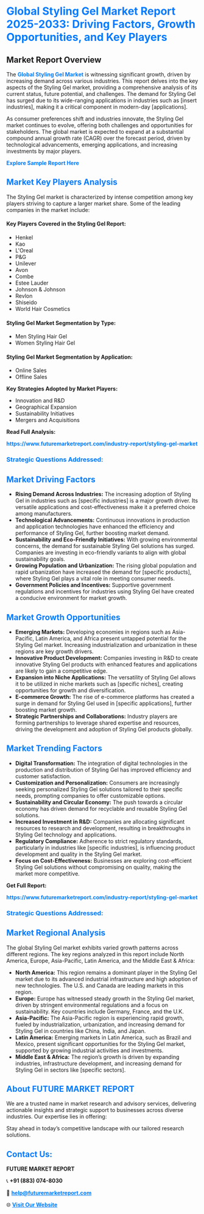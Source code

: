 <h1 style="color: #007BFF;">Global Styling Gel Market Report 2025-2033: Driving Factors, Growth Opportunities, and Key Players</h1>

<section id="overview">
<h2>Market Report Overview</h2>
<p>The <a href="https://www.futuremarketreport.com/industry-report/styling-gel-market" style="color: #007BFF; text-decoration: none;"><strong>Global Styling Gel Market</strong></a> is witnessing significant growth, driven by increasing demand across various industries. This report delves into the key aspects of the Styling Gel market, providing a comprehensive analysis of its current status, future potential, and challenges. The demand for Styling Gel has surged due to its wide-ranging applications in industries such as [insert industries], making it a critical component in modern-day [applications].</p>
<p>As consumer preferences shift and industries innovate, the Styling Gel market continues to evolve, offering both challenges and opportunities for stakeholders. The global market is expected to expand at a substantial compound annual growth rate (CAGR) over the forecast period, driven by technological advancements, emerging applications, and increasing investments by major players.</p>
</section>

<section id="overview">
<p><a href="https://www.futuremarketreport.com/request-sample/reportId=102071" style="color: #007BFF; text-decoration: none;"><strong>Explore Sample Report Here</strong></a></p>
</section>

<section id="key-players">
<h2 style="color: #007BFF;">Market Key Players Analysis</h2>
<p>The Styling Gel market is characterized by intense competition among key players striving to capture a larger market share. Some of the leading companies in the market include:</p>
<h4>Key Players Covered in the Styling Gel Report:</h4>
<ul><li>Henkel</li><li>Kao</li><li>L&#039;Oreal</li><li>P&amp;G</li><li>Unilever</li><li>Avon</li><li>Combe</li><li>Estee Lauder</li><li>Johnson &amp; Johnson</li><li>Revlon</li><li>Shiseido</li><li>World Hair Cosmetics</li></ul>
<h4>Styling Gel Market Segmentation by Type:</h4>
<ul><li>Men Styling Hair Gel</li><li>Women Styling Hair Gel</li></ul>

<h4>Styling Gel Market Segmentation by Application:</h4>
<ul><li>Online Sales</li><li>Offline Sales</li></ul>
<p><strong>Key Strategies Adopted by Market Players:</strong></p>
<ul>
<li>Innovation and R&D</li>
<li>Geographical Expansion</li>
<li>Sustainability Initiatives</li>
<li>Mergers and Acquisitions</li>
</ul>
</section>

<section>
<p><strong>Read Full Analysis: </strong></p><a href="https://www.futuremarketreport.com/industry-report/styling-gel-market" style="color: #007BFF; text-decoration: none;"><strong>https://www.futuremarketreport.com/industry-report/styling-gel-market</strong></a>
<h3 style="color: #007BFF;">Strategic Questions Addressed:</h3>
</section>

<section id="driving-factors">
<h2 style="color: #007BFF;">Market Driving Factors</h2>
<ul>
<li><strong>Rising Demand Across Industries:</strong> The increasing adoption of Styling Gel in industries such as [specific industries] is a major growth driver. Its versatile applications and cost-effectiveness make it a preferred choice among manufacturers.</li>
<li><strong>Technological Advancements:</strong> Continuous innovations in production and application technologies have enhanced the efficiency and performance of Styling Gel, further boosting market demand.</li>
<li><strong>Sustainability and Eco-Friendly Initiatives:</strong> With growing environmental concerns, the demand for sustainable Styling Gel solutions has surged. Companies are investing in eco-friendly variants to align with global sustainability goals.</li>
<li><strong>Growing Population and Urbanization:</strong> The rising global population and rapid urbanization have increased the demand for [specific products], where Styling Gel plays a vital role in meeting consumer needs.</li>
<li><strong>Government Policies and Incentives:</strong> Supportive government regulations and incentives for industries using Styling Gel have created a conducive environment for market growth.</li>
</ul>
</section>

<section id="growth-opportunities">
<h2 style="color: #007BFF;">Market Growth Opportunities</h2>
<ul>
<li><strong>Emerging Markets:</strong> Developing economies in regions such as Asia-Pacific, Latin America, and Africa present untapped potential for the Styling Gel market. Increasing industrialization and urbanization in these regions are key growth drivers.</li>
<li><strong>Innovative Product Development:</strong> Companies investing in R&D to create innovative Styling Gel products with enhanced features and applications are likely to gain a competitive edge.</li>
<li><strong>Expansion into Niche Applications:</strong> The versatility of Styling Gel allows it to be utilized in niche markets such as [specific niches], creating opportunities for growth and diversification.</li>
<li><strong>E-commerce Growth:</strong> The rise of e-commerce platforms has created a surge in demand for Styling Gel used in [specific applications], further boosting market growth.</li>
<li><strong>Strategic Partnerships and Collaborations:</strong> Industry players are forming partnerships to leverage shared expertise and resources, driving the development and adoption of Styling Gel products globally.</li>
</ul>
</section>

<section id="trending-factors">
<h2 style="color: #007BFF;">Market Trending Factors</h2>
<ul>
<li><strong>Digital Transformation:</strong> The integration of digital technologies in the production and distribution of Styling Gel has improved efficiency and customer satisfaction.</li>
<li><strong>Customization and Personalization:</strong> Consumers are increasingly seeking personalized Styling Gel solutions tailored to their specific needs, prompting companies to offer customizable options.</li>
<li><strong>Sustainability and Circular Economy:</strong> The push towards a circular economy has driven demand for recyclable and reusable Styling Gel solutions.</li>
<li><strong>Increased Investment in R&D:</strong> Companies are allocating significant resources to research and development, resulting in breakthroughs in Styling Gel technology and applications.</li>
<li><strong>Regulatory Compliance:</strong> Adherence to strict regulatory standards, particularly in industries like [specific industries], is influencing product development and quality in the Styling Gel market.</li>
<li><strong>Focus on Cost-Effectiveness:</strong> Businesses are exploring cost-efficient Styling Gel solutions without compromising on quality, making the market more competitive.</li>
</ul>
</section>

<section>
<p><strong>Get Full Report: </strong></p><a href="https://www.futuremarketreport.com/industry-report/styling-gel-market" style="color: #007BFF; text-decoration: none;"><strong>https://www.futuremarketreport.com/industry-report/styling-gel-market</strong></a>
<h3 style="color: #007BFF;">Strategic Questions Addressed:</h3>
</section>


<section id="regional-analysis">
<h2 style="color: #007BFF;">Market Regional Analysis</h2>
<p>The global Styling Gel market exhibits varied growth patterns across different regions. The key regions analyzed in this report include North America, Europe, Asia-Pacific, Latin America, and the Middle East & Africa:</p>
<ul>
<li><strong>North America:</strong> This region remains a dominant player in the Styling Gel market due to its advanced industrial infrastructure and high adoption of new technologies. The U.S. and Canada are leading markets in this region.</li>
<li><strong>Europe:</strong> Europe has witnessed steady growth in the Styling Gel market, driven by stringent environmental regulations and a focus on sustainability. Key countries include Germany, France, and the U.K.</li>
<li><strong>Asia-Pacific:</strong> The Asia-Pacific region is experiencing rapid growth, fueled by industrialization, urbanization, and increasing demand for Styling Gel in countries like China, India, and Japan.</li>
<li><strong>Latin America:</strong> Emerging markets in Latin America, such as Brazil and Mexico, present significant opportunities for the Styling Gel market, supported by growing industrial activities and investments.</li>
<li><strong>Middle East & Africa:</strong> The region’s growth is driven by expanding industries, infrastructure development, and increasing demand for Styling Gel in sectors like [specific sectors].</li>
</ul>
</section>

<footer>
<h2 style="color: #007BFF;">About FUTURE MARKET REPORT</h2>
<p>We are a trusted name in market research and advisory services, delivering actionable insights and strategic support to businesses across diverse industries. Our expertise lies in offering:</p>

<p>Stay ahead in today’s competitive landscape with our tailored research solutions.</p>

<h2 style="color: #007BFF;">Contact Us:</h2>
<p><strong>FUTURE MARKET REPORT</strong></p>
<p>📞 <strong>+91 (883) 074-8030</strong></p>
<p>📧 <strong><a href="mailto:help@futuremarketreport.com" style="color: #007BFF;">help@futuremarketreport.com</a></strong></p>
<p>🌐 <strong><a href="https://www.futuremarketreport.com/" style="color: #007BFF;">Visit Our Website</a></strong></p>
</footer>